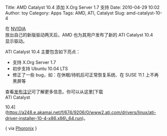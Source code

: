 Title: AMD Catalyst 10.4 添加 X.Org Server 1.7 支持
Date: 2010-04-29 10:02
Author: toy
Category: Apps
Tags: AMD, ATI, Catalyst
Slug: amd-catalyst-10-4

在 [NVIDIA](http://linuxtoy.org/archives/nvidia-195-36-24.html)  
放出自己的新版驱动两天后，AMD 也为其用户发布了新的 ATI Catalyst 10.4  
显示驱动。

ATI Catalyst 10.4 主要包含如下亮点：

+ 支持 X.Org Server 1.7  
+ 初步支持 Ubuntu 10.04 LTS  
+ 修正了一些 bug，如：在休眠/待机后可正常恢复系统、在 SUSE 11.1
上不再黑屏等

查看[发布注记](https://a248.e.akamai.net/f/674/9206/0/www2.ati.com/drivers/linux/catalyst\_104\_linux.pdf)可了解更多信息。你可以从这里[下载  
ATI Catalyst  

10.4](https://a248.e.akamai.net/f/674/9206/0/www2.ati.com/drivers/linux/ati-driver-installer-10-4-x86.x86\_64.run)。

{ via
[Phoronix](http://www.phoronix.com/scan.php?page=news\_item&px=ODE5NQ) }
